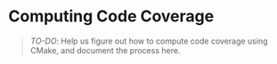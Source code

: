 # Computing Code Coverage

> _TO-DO_: Help us figure out how to compute code coverage using CMake, and document the process here.

